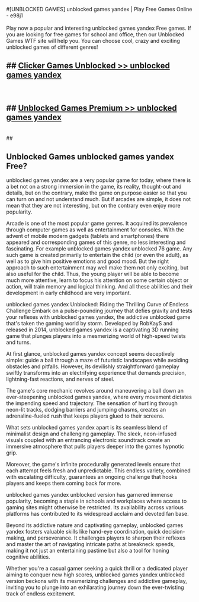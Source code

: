 #[UNBLOCKED GAMES] unblocked games yandex | Play Free Games Online - e98j1 <br>
<br>
Play now a popular and interesting unblocked games yandex Free games. If you are looking for free games for school and office, then our Unblocked Games WTF site will help you. You can choose cool, crazy and exciting unblocked games of different genres!


## ##  [Clicker Games Unblocked >> unblocked games yandex](http://freeplayer.one?title=unblocked_games_yandex&ref=22)
  <br>

##  ## [Unblocked Games Premium >> unblocked games yandex](http://freeplayer.one?title=unblocked_games_yandex&ref=22)
  <br>
  ##



## Unblocked Games unblocked games yandex Free?

unblocked games yandex are a very popular game for today, where there is a bet not on a strong immersion in the game, its reality, thought-out and details, but on the contrary, make the game on purpose easier so that you can turn on and not understand much. But if arcades are simple, it does not mean that they are not interesting, but on the contrary even enjoy more popularity.

Arcade is one of the most popular game genres. It acquired its prevalence through computer games as well as entertainment for consoles. With the advent of mobile modern gadgets (tablets and smartphones) there appeared and corresponding games of this genre, no less interesting and fascinating. For example unblocked games yandex unblocked 76 game. Any such game is created primarily to entertain the child (or even the adult), as well as to give him positive emotions and good mood. But the right approach to such entertainment may well make them not only exciting, but also useful for the child. Thus, the young player will be able to become much more attentive, learn to focus his attention on some certain object or action, will train memory and logical thinking. And all these abilities and their development in early childhood are very important.

unblocked games yandex Unblocked: Riding the Thrilling Curve of Endless Challenge
Embark on a pulse-pounding journey that defies gravity and tests your reflexes with unblocked games yandex, the addictive unblocked game that's taken the gaming world by storm. Developed by RobKayS and released in 2014, unblocked games yandex is a captivating 3D running game that plunges players into a mesmerizing world of high-speed twists and turns.

At first glance, unblocked games yandex concept seems deceptively simple: guide a ball through a maze of futuristic landscapes while avoiding obstacles and pitfalls. However, its devilishly straightforward gameplay swiftly transforms into an electrifying experience that demands precision, lightning-fast reactions, and nerves of steel.

The game's core mechanic revolves around maneuvering a ball down an ever-steepening unblocked games yandex, where every movement dictates the impending speed and trajectory. The sensation of hurtling through neon-lit tracks, dodging barriers and jumping chasms, creates an adrenaline-fueled rush that keeps players glued to their screens.

What sets unblocked games yandex apart is its seamless blend of minimalist design and challenging gameplay. The sleek, neon-infused visuals coupled with an entrancing electronic soundtrack create an immersive atmosphere that pulls players deeper into the games hypnotic grip.

Moreover, the game's infinite procedurally generated levels ensure that each attempt feels fresh and unpredictable. This endless variety, combined with escalating difficulty, guarantees an ongoing challenge that hooks players and keeps them coming back for more.

unblocked games yandex unblocked version has garnered immense popularity, becoming a staple in schools and workplaces where access to gaming sites might otherwise be restricted. Its availability across various platforms has contributed to its widespread acclaim and devoted fan base.

Beyond its addictive nature and captivating gameplay, unblocked games yandex fosters valuable skills like hand-eye coordination, quick decision-making, and perseverance. It challenges players to sharpen their reflexes and master the art of navigating intricate paths at breakneck speeds, making it not just an entertaining pastime but also a tool for honing cognitive abilities.

Whether you're a casual gamer seeking a quick thrill or a dedicated player aiming to conquer new high scores, unblocked games yandex unblocked version beckons with its mesmerizing challenges and addictive gameplay, inviting you to plunge into an exhilarating journey down the ever-twisting track of endless excitement.
